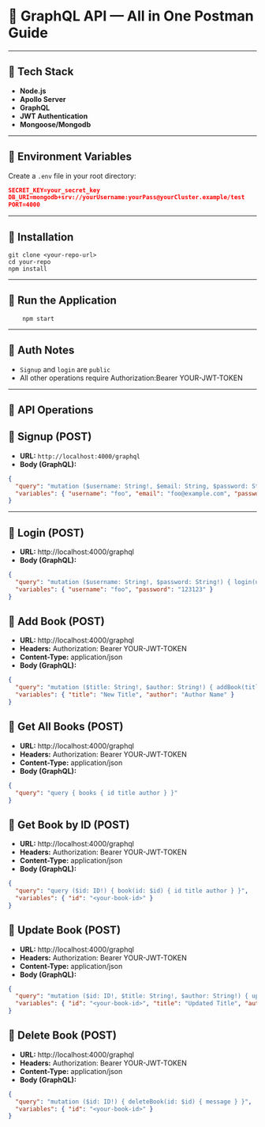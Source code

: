 # 📁 GraphQL API — All in One Postman Guide

---
## 🔹 Tech Stack

- **Node.js**
- **Apollo Server**
- **GraphQL**
- **JWT Authentication**
- **Mongoose/Mongodb**

---
## 🔹 Environment Variables
Create a `.env` file in your root directory:
```json
SECRET_KEY=your_secret_key
DB_URI=mongodb+srv://yourUsername:yourPass@yourCluster.example/test
PORT=4000
```

---
## 🔹 Installation
```shell
git clone <your-repo-url>
cd your-repo
npm install
```

---
## 🔹 Run the Application
```shell
    npm start
```

---
## 🔹 Auth Notes
- `Signup` and `login` are `public`
- All other operations require Authorization:Bearer YOUR-JWT-TOKEN

---
## 🔹 API Operations
## 🔹 Signup (POST)
- **URL:** `http://localhost:4000/graphql`
- **Body (GraphQL):**
```json
{
  "query": "mutation ($username: String!, $email: String, $password: String!) { signup(username: $username, email: $email, password: $password) { message } }",
  "variables": { "username": "foo", "email": "foo@example.com", "password": "123123" }
}
```
---

## 🔹 Login (POST)

- **URL:** http://localhost:4000/graphql
- **Body (GraphQL):**
```json
{
  "query": "mutation ($username: String!, $password: String!) { login(username: $username, password: $password) { token message } }",
  "variables": { "username": "foo", "password": "123123" }
}
```

## 🔹 Add Book (POST)
- **URL:** http://localhost:4000/graphql
- **Headers:** Authorization: Bearer YOUR-JWT-TOKEN
- **Content-Type:** application/json
- **Body (GraphQL):**

```json
{
  "query": "mutation ($title: String!, $author: String!) { addBook(title: $title, author: $author) { id title author } }",
  "variables": { "title": "New Title", "author": "Author Name" }
}
```

## 🔹 Get All Books (POST)
- **URL:** http://localhost:4000/graphql
- **Headers:** Authorization: Bearer YOUR-JWT-TOKEN
- **Content-Type:** application/json
- **Body (GraphQL):**
```json
{
  "query": "query { books { id title author } }"
}
```

## 🔹 Get Book by ID (POST)
- **URL:** http://localhost:4000/graphql
- **Headers:** Authorization: Bearer YOUR-JWT-TOKEN
- **Content-Type:** application/json
- **Body (GraphQL):**
```json
{
  "query": "query ($id: ID!) { book(id: $id) { id title author } }",
  "variables": { "id": "<your-book-id>" }
}
```

## 🔹 Update Book (POST)
- **URL:** http://localhost:4000/graphql
- **Headers:** Authorization: Bearer YOUR-JWT-TOKEN
- **Content-Type:** application/json
- **Body (GraphQL):**
```json
{
  "query": "mutation ($id: ID!, $title: String!, $author: String!) { updateBook(id: $id, title: $title, author: $author) { id title author } }",
  "variables": { "id": "<your-book-id>", "title": "Updated Title", "author": "Updated Author" }
}
```

## 🔹 Delete Book (POST)
- **URL:** http://localhost:4000/graphql
- **Headers:** Authorization: Bearer YOUR-JWT-TOKEN
- **Content-Type:** application/json
- **Body (GraphQL):**
```json
{
  "query": "mutation ($id: ID!) { deleteBook(id: $id) { message } }",
  "variables": { "id": "<your-book-id>" }
}
```